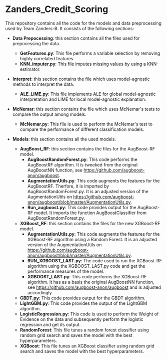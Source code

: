 # Zanders_Credit_Scoring
This repository contains all the code for the models and data preprocessing used by Team Zanders-B. It consists of the following sections:

- **Data Prepocessing**: this section contains all the files used for prepocessing the data.
  - **GetFeatures.py**: This file performs a variable selection by removing highly correlated features.
  - **KNN_imputer.py**: This file imputes missing values by using a KNN-estimator.

- **Interpret**: this section contains the file which uses model-agnostic methods to interpret the data.
  - **ALE_LIME.py**: This file implements ALE for global model-agnostic interpretation and LIME for local model-agnostic explanation.

- **McNemar**: this section contains the file which uses McNemar's tests to compare the output among models.
  - **McNemar.py**: This file is used to perform the McNemar's test to compare the performance of different classification models.

- **Models**: this section contains all the used models.
  - **AugBoost_RF**: this section contains the files for the AugBoost-RF model.
    - **AugBoostRandomForest.py**: This code performs the AugBoostRF algorithm. It is tweeked from the original AugBoostNN function, see https://github.com/augboost-anon/augboost.
    - **AugmentationUtils.py**: This code augments the features for the AugBoostRF. Therfore, it is imported by AugBoostRandomForest.py.  It is an adjusted version of the AugmentationUtils on https://github.com/augboost-anon/augboost/blob/master/AugmentationUtils.py.
    - **Run_augboost.py**: This code provides output for the AugBoost-RF model. It imports the function AugBoostClassifier from AugBoostRandomForest.py.
  - **XGBoost_RF**: this section contains the files for the new XGBoost-RF model.
    - **AugmentationUtils.py**: This code augments the features for the XGBoost-RF algorithm using a Random Forest.  It is an adjusted version of the AugmentationUtils on https://github.com/augboost-anon/augboost/blob/master/AugmentationUtils.py.
    - **RUN_XGBOOST_LAST.py**: The code used to run the XGBoost-RF algorithm using the XGBOOST_LAST.py code and get the performance measures of the model.
    - **XGBOOST_LAST.py**: This code performs the XGBoost-RF algorithm. It has as a basis the original AugBoostNN function, see https://github.com/augboost-anon/augboost and is adjusted accordingly.
  - **GBDT.py**: This code provides output for the GBDT algorithm.
  - **LightGBM.py**: This code provides the output of the LightGBM algorithm.
  - **LogisticRegression.py**: This code is used to perform the Weight of Evidence on the data and subsequently perform the logistic regression and get its output.
  - **RandomForest**: This file tunes a random forest classifier using random grid search and saves the model with the best hyperparameters.
  - **XGBoost**: This file tunes an XGBoost classifier using random grid search and saves the model with the best hyperparameters.
 
